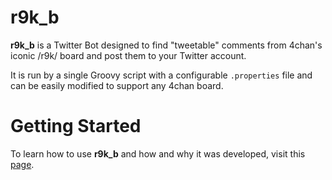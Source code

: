 # r9k_b

**r9k_b** is a Twitter Bot designed to find "tweetable" comments from 4chan's iconic /r9k/ board and post them to your Twitter account.

It is run by a single Groovy script with a configurable `.properties` file and can be easily modified to support any 4chan board.

# Getting Started

To learn how to use **r9k_b** and how and why it was developed, visit this [page](https://mianlabs.com/2016/10/09/making-a-4chan-twitter-bot-with-groovy-in-8-easy-steps/).
